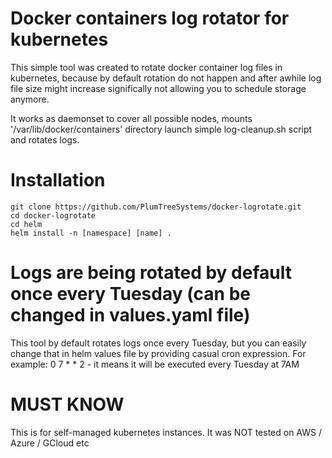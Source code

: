 # Docker containers log rotator for kubernetes
This simple tool was created to rotate docker container log files in kubernetes,
because by default rotation do not happen and after awhile log file size might 
increase significally not allowing you to schedule storage anymore.

It works as daemonset to cover all possible nodes, mounts '/var/lib/docker/containers' directory
launch simple log-cleanup.sh script and rotates logs.

# Installation

```
git clone https://github.com/PlumTreeSystems/docker-logrotate.git
cd docker-logrotate
cd helm
helm install -n [namespace] [name] .
```

# Logs are being rotated by default once every Tuesday (can be changed in values.yaml file)
This tool by default rotates logs once every Tuesday, but you can easily change that in 
helm values file by providing casual cron expression.
For example: 
0 7 * * 2 - it means it will be executed every Tuesday at 7AM

# MUST KNOW
This is for self-managed kubernetes instances.
It was NOT tested on AWS / Azure / GCloud etc